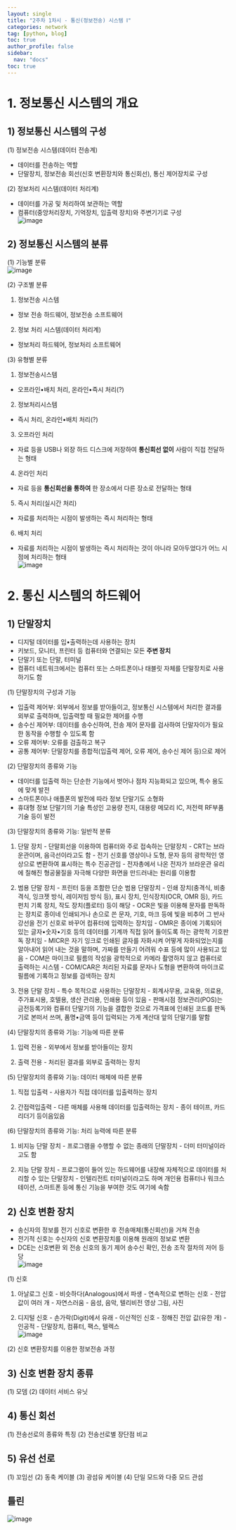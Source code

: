 ```yaml
---
layout: single
title: "2주차 1차시 - 통신(정보전송) 시스템 Ⅰ"
categories: network
tag: [python, blog]
toc: true
author_profile: false
sidebar:
  nav: "docs"
toc: true
---
```


# 1. 정보통신 시스템의 개요
## 1) 정보통신 시스템의 구성
(1) 정보전송 시스템(데이터 전송계)
  - 데이터를 전송하는 역할
  - 단말장치, 정보전송 회선(신호 변환장치와 통신회선), 통신 제어장치로 구성

(2) 정보처리 시스템(데이터 처리계)
  - 데이터를 가공 및 처리하여 보관하는 역할
  - 컴퓨터(중앙처리장치, 기억장치, 입출력 장치)와 주변기기로 구성<br>
![image](https://github.com/jiyoon-lee/jiyoon-lee.github.io/assets/59562141/2eb029cc-fd76-4ecc-af74-fbe0ebeef711)


##  2) 정보통신 시스템의 분류
(1) 기능별 분류<br>
![image](https://github.com/jiyoon-lee/jiyoon-lee.github.io/assets/59562141/936c94af-094f-4b6f-a903-abefb125a6db)

(2) 구조별 분류
1. 정보전송 시스템
  - 정보 전송 하드웨어, 정보전송 소프트웨어

2. 정보 처리 시스템(데이터 처리계)
  - 정보처리 하드웨어, 정보처리 소프트웨어

(3) 유형별 분류
1. 정보전송시스템
  - 오프라인•배치 처리, 온라인•즉시 처리(?)
2. 정보처리시스템
  - 즉시 처리, 온라인•배치 처리(?)
3. 오프라인 처리
  - 자료 등을 USB나 외장 하드 디스크에 저장하여 **통신회선 없이** 사람이 직접 전달하는 형태
4. 온라인 처리
  - 자료 등을 **통신회선을 통하여** 한 장소에서 다른 장소로 전달하는 형태
5. 즉시 처리(실시간 처리)
  - 자료를 처리하는 시점이 발생하는 즉시 처리하는 형태
6. 배치 처리
- 자료를 처리하는 시점이 발생하는 즉시 처리하는 것이 아니라 모아두었다가 어느 시점에 처리하는 형태<br>
![image](https://github.com/jiyoon-lee/jiyoon-lee.github.io/assets/59562141/be302eb6-d8d9-49f2-a8c5-f9c8470c985d)

# 2. 통신 시스템의 하드웨어
## 1) 단말장치
  - 디지털 데이터를 입•출력하는데 사용하는 장치
  - 키보드, 모니터, 프린터 등 컴퓨터와 연결되는 모든 **주변 장치**
  - 단말기 또는 단말, 터미널
  - 컴퓨터 네트워크에서는 컴퓨터 또는 스마트폰이나 태블릿 자체를 단말장치로 사용하기도 함

(1) 단말장치의 구성과 기능
  - 입출력 제어부: 외부에서 정보를 받아들이고, 정보통신 시스템에서 처리한 결과를 외부로 출력하며, 입출력할 때 필요한 제어를 수행
  - 송수신 제어부: 데이터를 송수신하여, 전송 제어 문자를 검사하여 단말자이가 필요한 동작을 수행할 수 있도록 함
  - 오류 제어부: 오류를 검출하고 복구
  - 공통 제어부: 단말장치를 종합적(입출력 제어, 오류 제어, 송수신 제어 등)으로 제어

(2) 단말장치의 종류와 기능
  - 데이터를 입출력 하는 단순한 기능에서 벗어나 점차 지능화되고 있으며, 특수 용도에 맞게 발전
  - 스마트폰이나 애플폰의 발전에 따라 정보 단말기도 소형화
  - 휴대형 정보 단말기의 기술 특성인 고용량 전지, 대용량 메모리 IC, 저전력 RF부품 기술 등이 발전

(3) 단말장치의 종류와 기능: 일반적 분류
  1. 단말 장치
    - 단말회선을 이용하여 컴퓨터와 주로 접속하는 단말장치
    - CRT는 브라운관이며, 음극선이라고도 함
    - 전기 신호를 영상이나 도형, 문자 등의 광학적인 영상으로 변환하여 표시하는 특수 진공관임
    - 전자총에서 나온 전자가 브라운관 유리에 칠해진 형공물질을 자극해 다양한 화면을 만드러내는 원리를 이용함

  2. 범용 단말 장치
    - 프린터 등을 조함한 단순 범용 단말장치
    - 인쇄 장치(충격식, 비충격식, 잉크젯 방식, 레이저빔 방식 등), 표시 장치, 인식장치(OCR, OMR 등), 카드 펀치 기록 장치, 작도 장치(플로터) 등이 해당
    - OCR은 빛을 이용해 문자를 판독하는 장치로 종이네 인쇄되거나 손으로 쓴 문자, 기호, 마크 등에 빛을 비추어 그 반사 강선을 전기 신호로 바꾸어 컴퓨터에 입력하는 장치임
    - OMR은 종이에 기록되어 있는 글자•숫자•기호 등의 데이터를 기계까 직접 읽어 들이도록 하는 광학적 기호판독 장치임
    - MICR은 자기 잉크로 인쇄된 글자를 자화시켜 어떻게 자화되었는지를 알아내어 읽어 내는 것을 말하며, 가짜를 만들기 어려워 수표 등에 많이 사용되고 있음
    - COM은 마이크로 필름의 작성을 광학적으로 카메라 촬영하지 않고 컴퓨터로 출력하는 시스템
    - COM/CAR은 처리된 자료를 문자나 도형을 변환하여 마이크로 필름에 기록하고 정보를 검색하는 장치

  3. 전용 단말 장치
    - 특수 목적으로 사용하는 단말장치
    - 회계사무용, 교육용, 의료용, 주가표시용, 호텔용, 생산 관리용, 인쇄용 등이 있음
    - 판매시점 정보관리(POS)는 금전등록기와 컴퓨터 단말기의 기능을 결합한 것으로 가격표에 인쇄된 코드를 판독기로 본떠서 쓰며, 품명•금액 등이 입력되는 가게 계산대 앞의 단말기를 말함


(4) 단말장치의 종류와 기능: 기능에 따른 분류
  1. 입력 전용
    - 외부에서 정보를 받아들이는 장치
  
  2. 출력 전용
    - 처리된 결과를 외부로 출력하는 장치

(5) 단말장치의 종류와 기능: 데이터 매체에 따른 분류
  1. 직접 입출력
    - 사용자가 직접 데이터를 입출력하는 장치
 
  2. 간접력입출력
    - 다른 매체를 사용해 데이터를 입출력하는 장치
    - 종이 테이프, 카드 리더기 등이음있음

(6) 단말장치의 종류와 기능: 처리 능력에 따른 분류
  1. 비지능 단말 장치
    - 프로그램을 수행할 수 없는 종래의 단말장치
    - 더미 터미널이라고도 함

  2. 지능 단말 장치
    - 프로그램이 들어 있는 하드웨어를 내장해 자체적으로 데이터를 처리할 수 있는 단말장치
    - 인텔리전트 터미널이라고도 하며 개인용 컴퓨터나 워크스테이션, 스마트폰 등에 통신 기능을 부여한 것도 여기에 속함


## 2) 신호 변환 장치
  - 송신자의 정보를 전기 신호로 변환한 후 전송매체(통신회선)을 거쳐 전송
  - 전기적 신호는 수신자의 신호 변환장치를 이용해 원래의 정보로 변환
  - DCE는 신호변환 외 전송 신호의 동기 제어 송수신 확인, 전송 조작 절차의 저어 등당<br>
![image](https://github.com/jiyoon-lee/jiyoon-lee.github.io/assets/59562141/1b3b08cc-8281-409f-a3c3-28b053ec76c7)

(1) 신호
  1. 아날로그 신호
    - 비슷하다(Analogous)에서 파생
    - 연속적으로 변하는 신호
    - 전압값이 여러 개
    - 자연스러움
    - 음성, 음악, 텔리비전 영상 그림, 사진

  2. 디지털 신호
    - 손가락(Digit)에서 유래
    - 이산적인 신호
    - 정해진 전압 값(유한 개)
    - 인공적
    - 단말장치, 컴퓨터, 팩스, 텔렉스<br>
![image](https://github.com/jiyoon-lee/jiyoon-lee.github.io/assets/59562141/e89f3a0b-6518-41e7-a4a2-a872bc523cd4)

(2) 신호 변환장치를 이용한 정보전송 과정

## 3) 신호 변환 장치 종류
(1) 모뎀
(2) 데이터 서비스 유닛

## 4) 통신 회선
(1) 전송선로의 종류와 특징
(2) 전송선로별 장단점 비교

## 5) 유선 선로
(1) 꼬임선
(2) 동축 케이블
(3) 광섬유 케이블
(4) 단일 모드와 다중 모드 관섬

## 틀린 
![image](https://github.com/jiyoon-lee/jiyoon-lee.github.io/assets/59562141/a54d38d6-1ab5-4eec-8da3-b07684bf25eb)

